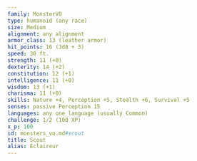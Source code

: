 ```yaml
---
family: MonsterVO
type: humanoid (any race)
size: Medium
alignment: any alignment
armor_class: 13 (leather armor)
hit_points: 16 (3d8 + 3)
speed: 30 ft.
strength: 11 (+0)
dexterity: 14 (+2)
constitution: 12 (+1)
intelligence: 11 (+0)
wisdom: 13 (+1)
charisma: 11 (+0)
skills: Nature +4, Perception +5, Stealth +6, Survival +5
senses: passive Perception 15
languages: any one language (usually Common)
challenge: 1/2 (100 XP)
x_p: 100
id: monsters_vo.md#scout
title: Scout
alias: Éclaireur
---
```



